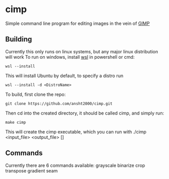 # cimp
Simple command line program for editing images in the vein of [GIMP](https://www.gimp.org/)

## Building
Currently this only runs on linux systems, but any major linux distribution will work
To run on windows, install [wsl](https://learn.microsoft.com/en-us/windows/wsl/) in powershell or cmd:
```
wsl --install
```

This will install Ubuntu by default, to specify a distro run
```
wsl --install -d <DistroName>
```

To build, first clone the repo:
```
git clone https://github.com/ansht2000/cimp.git
```

Then cd into the created directory, it should be called cimp, and simply run:
```
make cimp
```

This will create the cimp executable, which you can run with ./cimp <input_file> <output_file> <operation> [<args>]

## Commands
Currently there are 6 commands available:
grayscale
binarize
crop
transpose
gradient
seam
